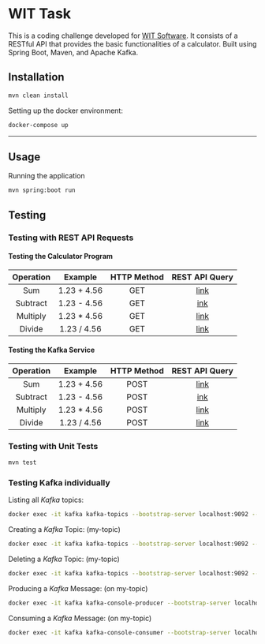
# WIT Task

This is a coding challenge developed for [WIT Software](https://www.wit-software.com/). It consists of a RESTful API that provides the basic functionalities of a calculator. Built using Spring Boot, Maven, and Apache Kafka.
## Installation

```bash
mvn clean install
```
Setting up the docker environment:

```bash
docker-compose up
```

---

## Usage

Running the application
```bash
mvn spring:boot run
```

## Testing

### Testing with REST API Requests

#### Testing the Calculator Program

| Operation |   Example   | HTTP Method |                                            REST API Query                                            |
|:---------:|:-----------:|:---------:|:----------------------------------------------------------------------------------------------------:|
|    Sum    | 1.23 + 4.56 |    GET    |      [link](http://localhost:8080/api/sum?a=1.23&b=4.56)      |
|  Subtract | 1.23 - 4.56 |    GET    | [ink](http://localhost:8080/api/subtract?a=1.23&b=4.56) |
|  Multiply | 1.23 * 4.56 |    GET    |      [link](http://localhost:8080/api/multiply?a=1.23&b=4.56)      |
|   Divide  | 1.23 / 4.56 |    GET    |      [link](http://localhost:8080/api/divide?a=1.23&b=4.56)      |

#### Testing the Kafka Service

| Operation |   Example   | HTTP Method |                                            REST API Query                                            |
|:---------:|:-----------:|:---------:|:----------------------------------------------------------------------------------------------------:|
|    Sum    | 1.23 + 4.56 |    POST    |      [link](http://localhost:8080/api/kafka/send?operation=sum&a=1.23&b=4.56)      |
|  Subtract | 1.23 - 4.56 |    POST    | [ink](http://localhost:8080/api/kafka/send?operation=subtract&a=1.23&b=4.56) |
|  Multiply | 1.23 * 4.56 |    POST    |      [link](http://localhost:8080/api/kafka/send?operation=multiply&a=1.23&b=4.56)      |
|   Divide  | 1.23 / 4.56 |    POST    |      [link](http://localhost:8080/api/kafka/send?operation=divide&a=1.23&b=4.56)      |

### Testing with Unit Tests

```bash
mvn test
```

### Testing Kafka individually

Listing all *Kafka* topics:
```bash
docker exec -it kafka kafka-topics --bootstrap-server localhost:9092 --list
```

Creating a *Kafka* Topic: (my-topic)
```bash
docker exec -it kafka kafka-topics --bootstrap-server localhost:9092 --create --topic my-topic --partitions 1 --replication-factor 1
```

Deleting a *Kafka* Topic: (my-topic)
```bash
docker exec -it kafka kafka-topics --bootstrap-server localhost:9092 --delete --topic my-topic
```

Producing a *Kafka* Message: (on my-topic)
```bash
docker exec -it kafka kafka-console-producer --bootstrap-server localhost:9092 --topic my-topic
```

Consuming a *Kafka* Message: (on my-topic)
```bash
docker exec -it kafka kafka-console-consumer --bootstrap-server localhost:9092 --topic my-topic --from-beginning
```
